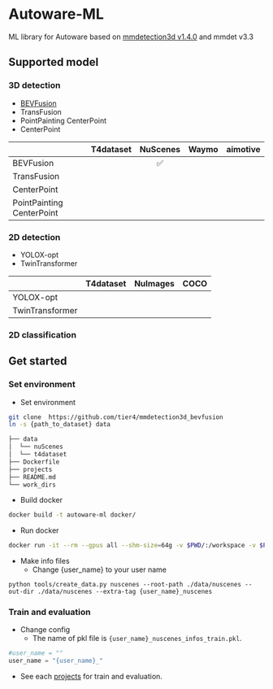 # Autoware-ML

ML library for Autoware based on [mmdetection3d v1.4.0](https://github.com/open-mmlab/mmdetection3d/tree/v1.4.0) and mmdet v3.3

## Supported model
### 3D detection

- [BEVFusion](projects/BEVFusion/README.md)
- TransFusion
- PointPainting CenterPoint
- CenterPoint

|                           | T4dataset | NuScenes | Waymo | aimotive |
| ------------------------- | :-------: | :------: | :---: | :------: |
| BEVFusion                 |           |    ✅     |       |          |
| TransFusion               |           |          |       |          |
| CenterPoint               |           |          |       |          |
| PointPainting CenterPoint |           |          |       |          |

### 2D detection

- YOLOX-opt
- TwinTransformer

|                 | T4dataset | NuImages | COCO  |
| --------------- | :-------: | :------: | :---: |
| YOLOX-opt       |           |          |       |
| TwinTransformer |           |          |       |

### 2D classification

## Get started
### Set environment

- Set environment

```sh
git clone  https://github.com/tier4/mmdetection3d_bevfusion
ln -s {path_to_dataset} data
```

```sh
├── data
│  └── nuScenes
│  └── t4dataset
├── Dockerfile
├── projects
├── README.md
└── work_dirs
```

- Build docker

```sh
docker build -t autoware-ml docker/
```

- Run docker

```sh
docker run -it --rm --gpus all --shm-size=64g -v $PWD/:/workspace -v $PWD/data:/workspace/data autoware-ml
```

- Make info files
  - Change {user_name} to your user name

```
python tools/create_data.py nuscenes --root-path ./data/nuscenes --out-dir ./data/nuscenes --extra-tag {user_name}_nuscenes
```

### Train and evaluation

- Change config
  - The name of pkl file is `{user_name}_nuscenes_infos_train.pkl`.

```py
#user_name = ""
user_name = "{user_name}_"
```

- See each [projects](projects) for train and evaluation.
